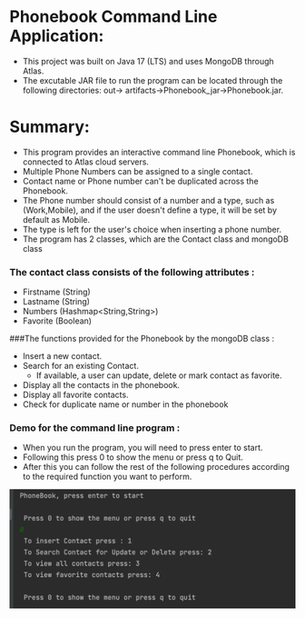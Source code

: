 # Phonebook Command Line Application:

* This project was built on Java 17 (LTS) and uses MongoDB through Atlas.
* The excutable JAR file to run the program can be located through the following directories: out-> artifacts->Phonebook_jar->Phonebook.jar.
    
# Summary:
* This program provides an interactive command line Phonebook, which is connected to Atlas cloud servers.
* Multiple Phone Numbers can be assigned to a single contact.
* Contact name or Phone number can't be duplicated across the Phonebook.
* The Phone number should consist of a number and a type, such as (Work,Mobile), and if the user doesn't define a type, it will be set by default as Mobile.
* The type is left for the user's choice when inserting a phone number.
* The program has 2 classes, which are the Contact class and mongoDB class
### The contact class consists of the following attributes :
  * Firstname (String) 
  * Lastname  (String)
  * Numbers   (Hashmap<String,String>)
  * Favorite  (Boolean)
  
###The functions provided for the Phonebook by the mongoDB class :
  * Insert a new contact.
  * Search for an existing Contact.
    * If available, a user can update, delete or mark contact as favorite.
  * Display all the contacts in the phonebook.
  * Display all favorite contacts.
  * Check for duplicate name or number in the phonebook

### Demo for the command line program :

* When you run the program, you will need to press enter to start.
* Following this press 0 to show the menu or press q to Quit.
* After this you can follow the rest of the following procedures according to the required function you want to perform.

![](StartMenu.png)
